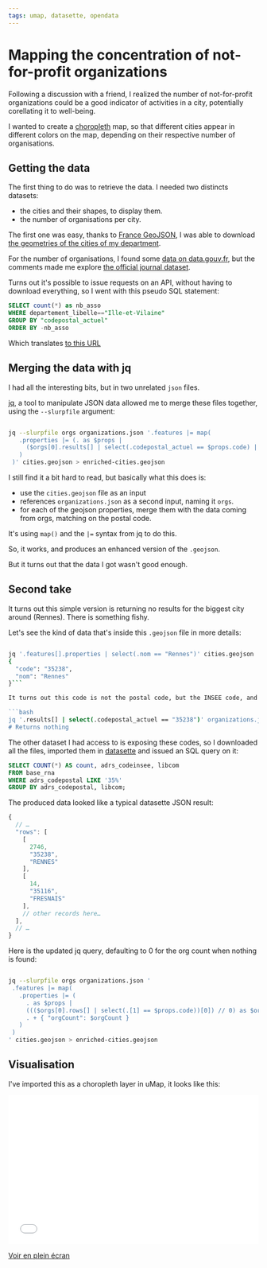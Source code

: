 ```yaml
---
tags: umap, datasette, opendata
---
```

# Mapping the concentration of not-for-profit organizations

Following a discussion with a friend, I realized the number of not-for-profit
organizations could be a good indicator of activities in a city, potentially
corellating it to well-being.

I wanted to create a [choropleth](https://en.wikipedia.org/wiki/Choropleth_map) map,
so that different cities appear in different colors on the map,
depending on their respective number of organisations.

## Getting the data

The first thing to do was to retrieve the data. I needed two distincts datasets:

- the cities and their shapes, to display them.
- the number of organisations per city.

The first one was easy, thanks to [France GeoJSON](https://france-geojson.gregoiredavid.fr/), I was able to download [the geometries of the cities of my department](https://france-geojson.gregoiredavid.fr/repo/departements/35-ille-et-vilaine/communes-35-ille-et-vilaine.geojson).

For the number of organisations, I found some [data on data.gouv.fr](https://www.data.gouv.fr/fr/datasets/repertoire-national-des-associations/?reuses_page=3#/community-resources),  but the comments made me explore [the official journal dataset](https://journal-officiel-datadila.opendatasoft.com/explore/dataset/jo_associations/table/?sort=dateparution).

Turns out it's possible to issue requests on an API, without having to download everything, so I went with this pseudo SQL statement:

```SQL
SELECT count(*) as nb_asso
WHERE departement_libelle=="Ille-et-Vilaine"
GROUP BY "codepostal_actuel"
ORDER BY -nb_asso
```

Which translates [to this URL](https://journal-officiel-datadila.opendatasoft.com/api/explore/v2.1/catalog/datasets/jo_associations/records?select=count(*)%20as%20nb_asso&where=departement_libelle%3D%22Ille-et-Vilaine%22&group_by=codepostal_actuel&order_by=-nb_asso&offset=0)

## Merging the data with jq

I had all the interesting bits, but in two unrelated `json` files.

[jq](https://jqlang.github.io/jq/manual/), a tool to manipulate JSON data allowed me
to merge these files together, using the `--slurpfile` argument:

```bash

jq --slurpfile orgs organizations.json '.features |= map(
   .properties |= (. as $props |
     ($orgs[0].results[] | select(.codepostal_actuel == $props.code) | . + $props)
   )
 )' cities.geojson > enriched-cities.geojson
```

I still find it a bit hard to read, but basically what this does is:

- use the `cities.geojson` file as an input
- references `organizations.json` as a second input, naming it `orgs`.
- for each of the geojson properties, merge them with the data coming from orgs, matching on the postal code.

It's using `map()` and the `|=` syntax from jq to do this.

So, it works, and produces an enhanced version of the `.geojson`.

But it turns out that the data I got wasn't good enough.

## Second take

It turns out this simple version is returning no results for the biggest city around (Rennes). There is something fishy.

Let's see the kind of data that's inside this `.geojson` file in more details:

```bash

jq '.features[].properties | select(.nom == "Rennes")' cities.geojson
{
  "code": "35238",
  "nom": "Rennes"
}```

It turns out this code is not the postal code, but the INSEE code, and these aren't used in the other dataset:

```bash
jq '.results[] | select(.codepostal_actuel == "35238")' organizations.json
# Returns nothing
```

The other dataset I had access to is exposing these codes, so I downloaded all the files, imported them in [datasette](https://datasette.io) and issued an SQL query on it:

```SQL
SELECT COUNT(*) AS count, adrs_codeinsee, libcom
FROM base_rna
WHERE adrs_codepostal LIKE '35%'
GROUP BY adrs_codepostal, libcom;
```

The produced data looked like a typical datasette JSON result:

```javascript
{
  // …
  "rows": [
    [
      2746,
      "35238",
      "RENNES"
    ],
    [
      14,
      "35116",
      "FRESNAIS"
    ],
    // other records here…
  ],
  // …
}
```

Here is the updated jq query, defaulting to 0 for the org count when nothing
is found:

```bash

jq --slurpfile orgs organizations.json '
 .features |= map(
   .properties |= (
     . as $props |
     ((($orgs[0].rows[] | select(.[1] == $props.code))[0]) // 0) as $orgCount |
     . + { "orgCount": $orgCount }
   )
 )
' cities.geojson > enriched-cities.geojson
```

## Visualisation

I've imported this as a choropleth layer in uMap, it looks like this:

<iframe width="100%" height="300px" frameborder="0" allowfullscreen allow="geolocation" src="//umap.openstreetmap.fr/fr/map/concentration-des-associations-en-ille-et-vilaine_1053526?scaleControl=false&miniMap=false&scrollWheelZoom=false&zoomControl=true&editMode=disabled&moreControl=true&searchControl=null&tilelayersControl=null&embedControl=null&datalayersControl=true&onLoadPanel=none&captionBar=false&captionMenus=true"></iframe><p><a href="//umap.openstreetmap.fr/fr/map/concentration-des-associations-en-ille-et-vilaine_1053526?scaleControl=false&miniMap=false&scrollWheelZoom=true&zoomControl=true&editMode=disabled&moreControl=true&searchControl=null&tilelayersControl=null&embedControl=null&datalayersControl=true&onLoadPanel=none&captionBar=false&captionMenus=true">Voir en plein écran</a></p>
